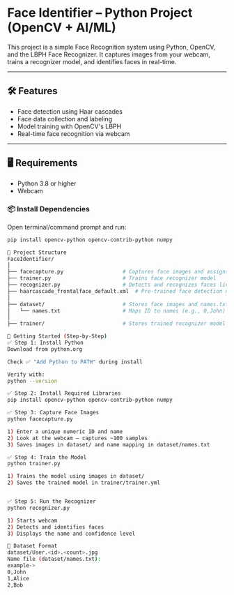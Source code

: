 # Face Identifier – Python Project (OpenCV + AI/ML)

This project is a simple Face Recognition system using Python, OpenCV, and the LBPH Face Recognizer. It captures images from your webcam, trains a recognizer model, and identifies faces in real-time.

---

## 🛠 Features

- Face detection using Haar cascades
- Face data collection and labeling
- Model training with OpenCV's LBPH
- Real-time face recognition via webcam

---

## 🖥️ Requirements

- Python 3.8 or higher  
- Webcam

### 📦 Install Dependencies

Open terminal/command prompt and run:

```bash
pip install opencv-python opencv-contrib-python numpy

📁 Project Structure
FaceIdentifier/
│
├── facecapture.py                   # Captures face images and assigns ID
├── trainer.py                       # Trains face recognizer model
├── recognizer.py                    # Detects and recognizes faces live
├── haarcascade_frontalface_default.xml  # Pre-trained face detection model
│
├── dataset/                         # Stores face images and names.txt
│   └── names.txt                    # Maps ID to names (e.g., 0,John)
│
├── trainer/                         # Stores trained recognizer model (.yml)

🚀 Getting Started (Step-by-Step)
✅ Step 1: Install Python
Download from python.org

Check ✅ "Add Python to PATH" during install

Verify with:
python --version

✅ Step 2: Install Required Libraries
pip install opencv-python opencv-contrib-python numpy

✅ Step 3: Capture Face Images
python facecapture.py

1) Enter a unique numeric ID and name
2) Look at the webcam — captures ~100 samples
3) Saves images in dataset/ and name mapping in dataset/names.txt

✅ Step 4: Train the Model
python trainer.py

1) Trains the model using images in dataset/
2) Saves the trained model in trainer/trainer.yml


✅ Step 5: Run the Recognizer
python recognizer.py

1) Starts webcam
2) Detects and identifies faces
3) Displays the name and confidence level

🧠 Dataset Format
dataset/User.<id>.<count>.jpg
Name file (dataset/names.txt):
example->
0,John
1,Alice
2,Bob

